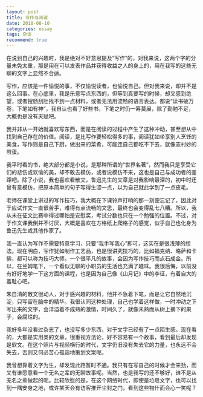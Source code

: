 ```yaml
---
layout: post
title: 写作与阅读
date: 2018-08-10
categories: essay
tags: 杂谈
recommend: true
---
```


在说到自己的兴趣时，我是绝对不好意思提及“写作”的，对我来说，这两个字的分量未免太重，那是用在可以发表作品并获得收益之人的身上的，用在我写的这些无聊的文字上显然不合适。

写作，应该是一件愉悦的事，不仅愉悦读者，也愉悦自己。但对我来说，却并不是这么回事。在心底里，我是乐意写点东西的，但等到真要写的时候，却又感到绝望，或者搜肠刮肚找不到一点材料，或者无法用流畅的语言表达。都说“读书破万卷，下笔如有神”，我自认也看了好些书，下笔之时仍一筹莫展，除了勤勉不足，大概也是没有天赋吧。

我并非从一开始就喜欢写东西，而是在阅读的过程中产生了这种冲动，甚至想从中找到自己存在的价值。阅读，是比写作要轻松得多的事，阅读犹如坐享别人烹饪的美食，写作则是自己下厨，做出来的菜肴，可能连自己都吃不下去，就像志村妙的煎蛋。

我平时看的书，绝大部分都是小说，是那种所谓的“世界名著”，然而我只是享受它们的悲伤或欢愉的美，却不敢去模仿，或者说模仿不来，这也是自己与成功者的差距吧。除了小说，我也喜欢看散文，鲁迅先生的文章是对我影响最深的，初中时还曾有意模仿，把原本简单的句子写得生涩一点，以为自己就此学到了一点皮毛。

老师在课堂上讲过的写作技巧，我大概在下课铃声打响的那一刻便忘记了，因此对于应试作文一直很苦手，难得有点流畅的文思，最终也会变得乱七八糟。所以，我从未在征文比赛中得过哪怕是安慰奖，考试分数也只在一个勉强的位置。不过，对于作文课我倒并不讨厌，大概是喜欢在方格纸上爬格子的感觉，似乎自己也化身为鲁迅先生或其他作家了。

我一直认为写作不需要特意学习，只要“我手写我心”即可，这实在是很浅薄的想法。现在明白，写作犹如制作工艺品，也是很讲究技巧的，比如福克纳、略萨和卡佛，都可以称为技巧大师。一个很平凡的故事，会因为写作技巧而点石成金。所以，在兰姆笔下，一个看似无聊的小职员的生活也充满了趣味。我很后悔，以前没有好好地学一下这方面的课程，也是因为自己像《山月记》中的李征，有着自大的羞耻心吧。

朱自清的散文很动人，对于感兴趣的材料，他并不急着下笔，而是让它自然地沉淀，只写留在脑中的精华。我很认同这种处理，自己也学着这样做，一时冲动之下写出来的文字，会洋溢着不成熟的激情，时间久了，就像未熟而从树上摘下的果子，会腐烂的。

我好多年没看过杂志了，也没写多少东西，对于文字已经有了一点陌生感。现在看的，大都是实用类的文章，很重视方法论，好不容易有一个故事，看到最后却发现是软文。在这个照片与视频横行的时代，文字仍旧没有失去它的力量，也永远不会失去，否则又何必苦心孤诣地策划文案呢。

我曾想靠着文字为生，却发现此路暂时不通。我只有在写自己的时候才会来劲，而又有谁愿意看一个无名之辈的无聊故事呢。当然，也是我写的还不够好，谁不是从无名之辈做起的呢。比较欣慰的是，在这个网络时代，即使是垃圾文字，也可以找到一隅安身之地，或许某天会有访客推开尘封之门，看到这些物什而会心一笑呢？